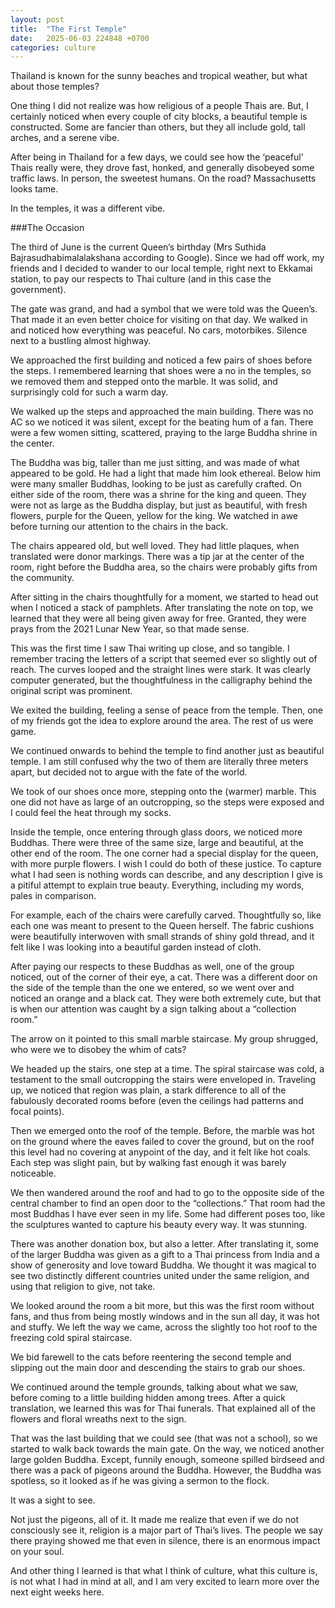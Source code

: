 ```yaml
---
layout: post
title:  "The First Temple"
date:   2025-06-03 224848 +0700
categories: culture
---
```

Thailand is known for the sunny beaches and tropical weather, but what about those temples?

One thing I did not realize was how religious of a people Thais are. But, I certainly noticed when every couple of city blocks, a beautiful temple is constructed. Some are fancier than others, but they all include gold, tall arches, and a serene vibe.

After being in Thailand for a few days, we could see how the ‘peaceful’ Thais really were, they drove fast, honked, and generally disobeyed some traffic laws. In person, the sweetest humans. On the road? Massachusetts looks tame.

In the temples, it was a different vibe.

###The Occasion

The third of June is the current Queen’s birthday (Mrs Suthida Bajrasudhabimalalakshana according to Google). Since we had off work, my friends and I decided to wander to our local temple, right next to Ekkamai station, to pay our respects to Thai culture (and in this case the government).

The gate was grand, and had a symbol that we were told was the Queen’s. That made it an even better choice for visiting on that day. We walked in and noticed how everything was peaceful. No cars, motorbikes. Silence next to a bustling almost highway.

We approached the first building and noticed a few pairs of shoes before the steps. I remembered learning that shoes were a no in the temples, so we removed them and stepped onto the marble. It was solid, and surprisingly cold for such a warm day.

We walked up the steps and approached the main building. There was no AC so we noticed it was silent, except for the beating hum of a fan. There were a few women sitting, scattered, praying to the large Buddha shrine in the center.

The Buddha was big, taller than me just sitting, and was made of what appeared to be gold. He had a light that made him look ethereal. Below him were many smaller Buddhas, looking to be just as carefully crafted. On either side of the room, there was a shrine for the king and queen. They were not as large as the Buddha display, but just as beautiful, with fresh flowers, purple for the Queen, yellow for the king. We watched in awe before turning our attention to the chairs in the back.

The chairs appeared old, but well loved. They had little plaques, when translated were donor markings. There was a tip jar at the center of the room, right before the Buddha area, so the chairs were probably gifts from the community.

After sitting in the chairs thoughtfully for a moment, we started to head out when I noticed a stack of pamphlets. After translating the note on top, we learned that they were all being given away for free. Granted, they were prays from the 2021 Lunar New Year, so that made sense.

This was the first time I saw Thai writing up close, and so tangible. I remember tracing the letters of a script that seemed ever so slightly out of reach. The curves looped and the straight lines were stark. It was clearly computer generated, but the thoughtfulness in the calligraphy behind the original script was prominent.

We exited the building, feeling a sense of peace from the temple. Then, one of my friends got the idea to explore around the area. The rest of us were game.

We continued onwards to behind the temple to find another just as beautiful temple. I am still confused why the two of them are literally three meters apart, but decided not to argue with the fate of the world.

We took of our shoes once more, stepping onto the (warmer) marble. This one did not have as large of an outcropping, so the steps were exposed and I could feel the heat through my socks.

Inside the temple, once entering through glass doors, we noticed more Buddhas. There were three of the same size, large and beautiful, at the other end of the room. The one corner had a special display for the queen, with more purple flowers. I wish I could do both of these justice. To capture what I had seen is nothing words can describe, and any description I give is a pitiful attempt to explain true beauty. Everything, including my words, pales in comparison.

For example, each of the chairs were carefully carved. Thoughtfully so, like each one was meant to present to the Queen herself. The fabric cushions were beautifully interwoven with small strands of shiny gold thread, and it felt like I was looking into a beautiful garden instead of cloth.

After paying our respects to these Buddhas as well, one of the group noticed, out of the corner of their eye, a cat. There was a different door on the side of the temple than the one we entered, so we went over and noticed an orange and a black cat. They were both extremely cute, but that is when our attention was caught by a sign talking about a “collection room.”

The arrow on it pointed to this small marble staircase. My group shrugged, who were we to disobey the whim of cats?

We headed up the stairs, one step at a time. The spiral staircase was cold, a testament to the small outcropping the stairs were enveloped in. Traveling up, we noticed that region was plain, a stark difference to all of the fabulously decorated rooms before (even the ceilings had patterns and focal points).

Then we emerged onto the roof of the temple. Before, the marble was hot on the ground where the eaves failed to cover the ground, but on the roof this level had no covering at anypoint of the day, and it felt like hot coals. Each step was slight pain, but by walking fast enough it was barely noticeable.

We then wandered around the roof and had to go to the opposite side of the central chamber to find an open door to the “collections.” That room had the most Buddhas I have ever seen in my life. Some had different poses too, like the sculptures wanted to capture his beauty every way. It was stunning.

There was another donation box, but also a letter. After translating it, some of the larger Buddha was given as a gift to a Thai princess from India and a show of generosity and love toward Buddha. We thought it was magical to see two distinctly different countries united under the same religion, and using that religion to give, not take.

We looked around the room a bit more, but this was the first room without fans, and thus from being mostly windows and in the sun all day, it was hot and stuffy. We left the way we came, across the slightly too hot roof to the freezing cold spiral staircase.

We bid farewell to the cats before reentering the second temple and slipping out the main door and descending the stairs to grab our shoes.

We continued around the temple grounds, talking about what we saw, before coming to a little building hidden among trees. After a quick translation, we learned this was for Thai funerals. That explained all of the flowers and floral wreaths next to the sign.

That was the last building that we could see (that was not a school), so we started to walk back towards the main gate. On the way, we noticed another large golden Buddha. Except, funnily enough, someone spilled birdseed and there was a pack of pigeons around the Buddha. However, the Buddha was spotless, so it looked as if he was giving a sermon to the flock.

It was a sight to see.

Not just the pigeons, all of it. It made me realize that even if we do not consciously see it, religion is a major part of Thai’s lives. The people we say there praying showed me that even in silence, there is an enormous impact on your soul.

And other thing I learned is that what I think of culture, what this culture is, is not what I had in mind at all, and I am very excited to learn more over the next eight weeks here.